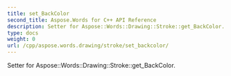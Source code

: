 ```yaml
---
title: set_BackColor
second_title: Aspose.Words for C++ API Reference
description: Setter for Aspose::Words::Drawing::Stroke::get_BackColor. 
type: docs
weight: 0
url: /cpp/aspose.words.drawing/stroke/set_backcolor/
---
```


Setter for Aspose::Words::Drawing::Stroke::get_BackColor. 

